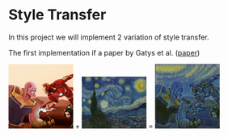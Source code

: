 # Style Transfer

In this project we will implement 2 variation of style transfer.  

The first implementation if a paper by Gatys et al. ([paper](https://arxiv.org/pdf/1508.06576.pdf))  

<img src="https://github.com/ykakarap/style_transfer/blob/master/gatys/images/gatys/avengers_square.jpg" width="128"> + <img src="https://github.com/ykakarap/style_transfer/blob/master/gatys/images/gatys/starry_night.jpg" width="128"> = <img src="https://github.com/ykakarap/style_transfer/blob/master/gatys/images/gatys/results/avengers_starry_night_1e7_1_avg.png" width="128">